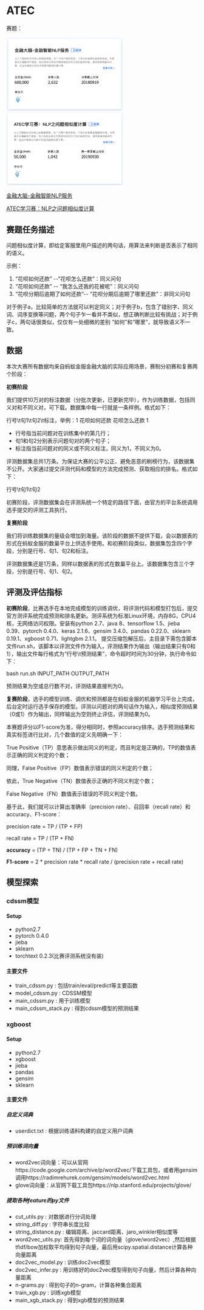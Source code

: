 # ATEC

赛题：

<img src="fig/fig1.png" alt="金融大脑-金融智能NLP服务|" style="zoom:30%;" /><img src="fig/fig2.png" alt="ATEC学习赛：NLP之问题相似度计算|" style="zoom:30%;" />

[金融大脑-金融智能NLP服务](https://dc.cloud.alipay.com/index#/topic/intro?id=3)

[ATEC学习赛：NLP之问题相似度计算](https://dc.cloud.alipay.com/index#/topic/intro?id=8)

## 赛题任务描述

问题相似度计算，即给定客服里用户描述的两句话，用算法来判断是否表示了相同的语义。

示例：

1. “花呗如何还款” --“花呗怎么还款”：同义问句
2. “花呗如何还款” -- “我怎么还我的花被呢”：同义问句
3. “花呗分期后逾期了如何还款”-- “花呗分期后逾期了哪里还款”：非同义问句

对于例子a，比较简单的方法就可以判定同义；对于例子b，包含了错别字、同义词、词序变换等问题，两个句子乍一看并不类似，想正确判断比较有挑战；对于例子c，两句话很类似，仅仅有一处细微的差别 “如何”和“哪里”，就导致语义不一致。

## 数据

本次大赛所有数据均来自蚂蚁金服金融大脑的实际应用场景，赛制分初赛和复赛两个阶段：

**初赛阶段**

我们提供10万对的标注数据（分批次更新，已更新完毕），作为训练数据，包括同义对和不同义对，可下载。数据集中每一行就是一条样例。格式如下：

行号\t句1\t句2\t标注，举例：1  花呗如何还款    花呗怎么还款    1

- 行号指当前问题对在训练集中的第几行；
- 句1和句2分别表示问题句对的两个句子；
- 标注指当前问题对的同义或不同义标注，同义为1，不同义为0。

评测数据集总共1万条。为保证大赛的公平公正、避免恶意的刷榜行为，该数据集不公开。大家通过提交评测代码和模型的方法完成预测、获取相应的排名。格式如下：

行号\t句1\t句2

初赛阶段，评测数据集会在评测系统一个特定的路径下面，由官方的平台系统调用选手提交的评测工具执行。

**复赛阶段**

我们将训练数据集的量级会增加到海量。该阶段的数据不提供下载，会以数据表的形式在蚂蚁金服的数巢平台上供选手使用。和初赛阶段类似，数据集包含四个字段，分别是行号、句1、句2和标注。

评测数据集还是1万条，同样以数据表的形式在数巢平台上。该数据集包含三个字段，分别是行号、句1、句2。

## 评测及评估指标

**初赛阶段**，比赛选手在本地完成模型的训练调优，将评测代码和模型打包后，提交官方测评系统完成预测和排名更新。测评系统为标准Linux环境，内存8G，CPU4核，无网络访问权限。安装有python 2.7、java 8、tensorflow 1.5、jieba 0.39、pytorch 0.4.0、keras 2.1.6、gensim 3.4.0、pandas 0.22.0、sklearn 0.19.1、xgboost 0.71、lightgbm 2.1.1。 提交压缩包解压后，主目录下需包含脚本文件run.sh，该脚本以评测文件作为输入，评测结果作为输出（输出结果只有0和1），输出文件每行格式为“行号\t预测结果”，命令超时时间为30分钟，执行命令如下：

bash run.sh INPUT_PATH OUTPUT_PATH

预测结果为空或总行数不对，评测结果直接判为0。

**复赛阶段**，选手的模型训练、调优和预测都是在蚂蚁金服的机器学习平台上完成，后台定时运行选手保存的模型。评测以问题对的两句话作为输入，相似度预测结果（0或1）作为输出，同样输出为空则终止评估，评测结果为0。

本赛题评分以F1-score为准，得分相同时，参照accuracy排序。选手预测结果和真实标签进行比对，几个数值的定义先明确一下：

True Positive（TP）意思表示做出同义的判定，而且判定是正确的，TP的数值表示正确的同义判定的个数； 

同理，False Positive（FP）数值表示错误的同义判定的个数；

依此，True Negative（TN）数值表示正确的不同义判定个数；

False Negative（FN）数值表示错误的不同义判定个数。

基于此，我们就可以计算出准确率（precision rate）、召回率（recall rate）和accuracy、F1-score：

precision rate = TP / (TP + FP)

recall rate = TP / (TP + FN)

**accuracy** = (TP + TN) / (TP + FP + TN + FN)

**F1-score** = 2 * precision rate * recall rate / (precision rate + recall rate)



## 模型探索

### cdssm模型

#### Setup
* python2.7
* pytorch 0.4.0
* jieba
* sklearn
* torchtext 0.2.3(比赛评测系统没有装)


#### 主要文件

* train_cdssm.py : 包括train/eval/predict等主要函数
* model_cdssm.py : CDSSM模型
* main_cdssm.py : 用于训练模型
* main_cdssm_stack.py : 得到cdssm模型的预测结果


### xgboost

#### Setup
* python2.7
* xgboost
* jieba
* pandas
* gensim
* sklearn

#### 主要文件

##### 自定义词典

* userdict.txt : 根据训练语料构建的自定义用户词典

##### 预训练词向量

* word2vec词向量：可以从官网https://code.google.com/archive/p/word2vec/下载工具包，或者用gensim调用https://radimrehurek.com/gensim/models/word2vec.html
* glove词向量：从官网下载工具包https://nlp.stanford.edu/projects/glove/

##### 提取各种feature的py文件
* cut_utils.py : 对数据进行分词处理
* string_diff.py : 字符串长度比较
* string_distance.py : 编辑距离、jaccard距离、jaro_winkler相似度等
* word2vec_utils.py: 首先得到每个词的词向量（glove/word2vec）,然后根据tfidf/bow加权取平均得到句子向量，最后用scipy.spatial.distance计算各种向量距离
* doc2vec_model.py : 训练doc2vec模型
* doc2vec_infer.py : 用训练好的doc2vec模型得到句子向量，然后计算各种向量距离
* n-grams.py :  得到句子的n-gram，计算各种集合距离
* train_xgb.py : 训练xgb模型
* main_xgb_stack.py : 得到xgb模型的预测结果










